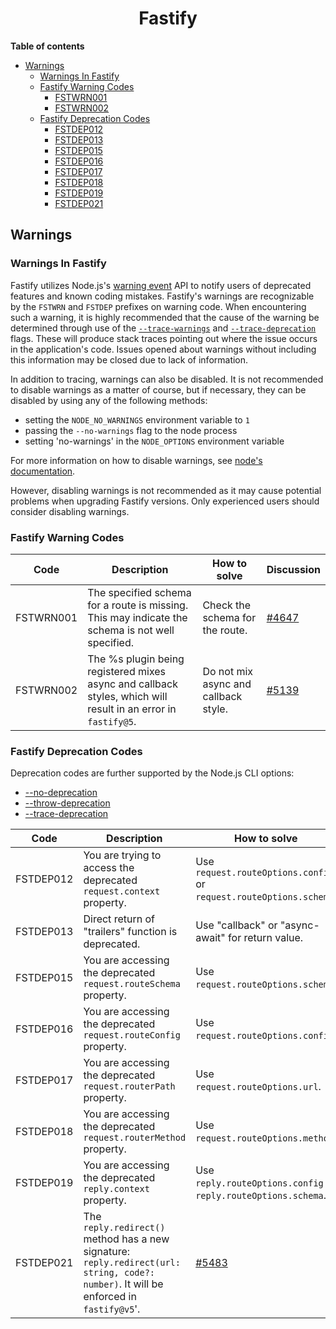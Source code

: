 
<h1 align="center">Fastify</h1>

**Table of contents**
- [Warnings](#warnings)
  - [Warnings In Fastify](#warnings-in-fastify)
  - [Fastify Warning Codes](#fastify-warning-codes)
    - [FSTWRN001](#FSTWRN001)
    - [FSTWRN002](#FSTWRN002)
  - [Fastify Deprecation Codes](#fastify-deprecation-codes)
    - [FSTDEP012](#FSTDEP012)
    - [FSTDEP013](#FSTDEP013)
    - [FSTDEP015](#FSTDEP015)
    - [FSTDEP016](#FSTDEP016)
    - [FSTDEP017](#FSTDEP017)
    - [FSTDEP018](#FSTDEP018)
    - [FSTDEP019](#FSTDEP019)
    - [FSTDEP021](#FSTDEP021)


## Warnings

### Warnings In Fastify

Fastify utilizes Node.js's [warning event](https://nodejs.org/api/process.html#event-warning)
API to notify users of deprecated features and known coding mistakes. Fastify's
warnings are recognizable by the `FSTWRN` and `FSTDEP` prefixes on warning
code. When encountering such a warning, it is highly recommended that the
cause of the warning be determined through use of the
[`--trace-warnings`](https://nodejs.org/api/cli.html#--trace-warnings) and
[`--trace-deprecation`](https://nodejs.org/api/cli.html#--trace-deprecation)
flags. These will produce stack traces pointing out where the issue occurs
in the application's code. Issues opened about warnings without including
this information may be closed due to lack of information.

In addition to tracing, warnings can also be disabled. It is not recommended to
disable warnings as a matter of course, but if necessary, they can be disabled
by using any of the following methods:

- setting the `NODE_NO_WARNINGS` environment variable to `1`
- passing the `--no-warnings` flag to the node process
- setting 'no-warnings' in the `NODE_OPTIONS` environment variable

For more information on how to disable warnings, see [node's documentation](https://nodejs.org/api/cli.html).

However, disabling warnings is not recommended as it may cause
potential problems when upgrading Fastify versions.
Only experienced users should consider disabling warnings.

### Fastify Warning Codes

| Code | Description | How to solve | Discussion |
| ---- | ----------- | ------------ | ---------- |
| <a id="FSTWRN001">FSTWRN001</a> | The specified schema for a route is missing. This may indicate the schema is not well specified. | Check the schema for the route. | [#4647](https://github.com/fastify/fastify/pull/4647) |
| <a id="FSTWRN002">FSTWRN002</a> | The %s plugin being registered mixes async and callback styles, which will result in an error in `fastify@5`. | Do not mix async and callback style. | [#5139](https://github.com/fastify/fastify/pull/5139) |


### Fastify Deprecation Codes

Deprecation codes are further supported by the Node.js CLI options:

- [--no-deprecation](https://nodejs.org/api/cli.html#--no-deprecation)
- [--throw-deprecation](https://nodejs.org/api/cli.html#--throw-deprecation)
- [--trace-deprecation](https://nodejs.org/api/cli.html#--trace-deprecation)


| Code | Description | How to solve | Discussion |
| ---- | ----------- | ------------ | ---------- |
| <a id="FSTDEP012">FSTDEP012</a> | You are trying to access the deprecated `request.context` property. | Use `request.routeOptions.config` or `request.routeOptions.schema`. | [#4216](https://github.com/fastify/fastify/pull/4216) [#5084](https://github.com/fastify/fastify/pull/5084) |
| <a id="FSTDEP013">FSTDEP013</a> | Direct return of "trailers" function is deprecated. | Use "callback" or "async-await" for return value. | [#4380](https://github.com/fastify/fastify/pull/4380) |
| <a id="FSTDEP015">FSTDEP015</a> | You are accessing the deprecated `request.routeSchema` property. | Use `request.routeOptions.schema`. | [#4470](https://github.com/fastify/fastify/pull/4470) |
| <a id="FSTDEP016">FSTDEP016</a> | You are accessing the deprecated `request.routeConfig` property. | Use `request.routeOptions.config`. | [#4470](https://github.com/fastify/fastify/pull/4470) |
| <a id="FSTDEP017">FSTDEP017</a> | You are accessing the deprecated `request.routerPath` property. | Use `request.routeOptions.url`. | [#4470](https://github.com/fastify/fastify/pull/4470) |
| <a id="FSTDEP018">FSTDEP018</a> | You are accessing the deprecated `request.routerMethod` property. | Use `request.routeOptions.method`. | [#4470](https://github.com/fastify/fastify/pull/4470) |
| <a id="FSTDEP019">FSTDEP019</a> | You are accessing the deprecated `reply.context` property. | Use `reply.routeOptions.config` or `reply.routeOptions.schema`. | [#5032](https://github.com/fastify/fastify/pull/5032) [#5084](https://github.com/fastify/fastify/pull/5084) |
| <a id="FSTDEP021">FSTDEP021</a> | The `reply.redirect()` method has a new signature: `reply.redirect(url: string, code?: number)`. It will be enforced in `fastify@v5`'. | [#5483](https://github.com/fastify/fastify/pull/5483) |
